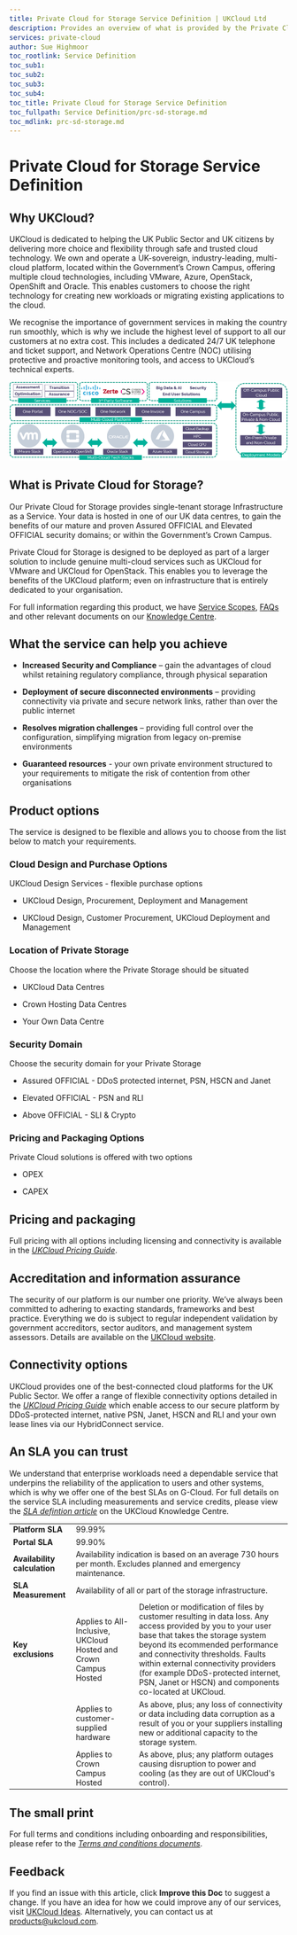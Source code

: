 ```yaml
---
title: Private Cloud for Storage Service Definition | UKCloud Ltd
description: Provides an overview of what is provided by the Private Cloud for Storage service
services: private-cloud
author: Sue Highmoor
toc_rootlink: Service Definition
toc_sub1: 
toc_sub2:
toc_sub3:
toc_sub4:
toc_title: Private Cloud for Storage Service Definition
toc_fullpath: Service Definition/prc-sd-storage.md
toc_mdlink: prc-sd-storage.md
---
```


# Private Cloud for Storage Service Definition

## Why UKCloud?

UKCloud is dedicated to helping the UK Public Sector and UK citizens by delivering more choice and flexibility through safe and trusted cloud technology. We own and operate a UK-sovereign, industry-leading, multi-cloud platform, located within the Government’s Crown Campus, offering multiple cloud technologies, including VMware, Azure, OpenStack, OpenShift and Oracle. This enables customers to choose the right technology for creating new workloads or migrating existing applications to the cloud.

We recognise the importance of government services in making the country run smoothly, which is why we include the highest level of support to all our customers at no extra cost. This includes a dedicated 24/7 UK telephone and ticket support, and Network Operations Centre (NOC) utilising protective and proactive monitoring tools, and access to UKCloud’s technical experts.

![UKCloud services](images/ukc-services.png)

## What is Private Cloud for Storage?

Our Private Cloud for Storage provides single-tenant storage Infrastructure as a Service. Your data is hosted in one of our UK data centres, to gain the benefits of our mature and proven Assured OFFICIAL and Elevated OFFICIAL security domains; or within the Government’s Crown Campus.

Private Cloud for Storage is designed to be deployed as part of a larger solution to include genuine multi-cloud services such as UKCloud for VMware and UKCloud for OpenStack. This enables you to leverage the benefits of the UKCloud platform; even on infrastructure that is entirely dedicated to your organisation.

For full information regarding this product, we have [Service Scopes](prc-sco-storage.md), [FAQs](prc-faq-storage.md) and other relevant documents on our [Knowledge Centre](https://docs.ukcloud.com).

## What the service can help you achieve

- **Increased Security and Compliance** – gain the advantages of cloud whilst retaining regulatory compliance, through physical separation

- **Deployment of secure disconnected environments** – providing connectivity via private and secure network links, rather than over the public internet

- **Resolves migration challenges** – providing full control over the configuration, simplifying migration from legacy on-premise environments

- **Guaranteed resources** - your own private environment structured to your requirements to mitigate the risk of contention from other organisations

## Product options

The service is designed to be flexible and allows you to choose from the list below to match your requirements.

### Cloud Design and Purchase Options

UKCloud Design Services - flexible purchase options

- UKCloud Design, Procurement, Deployment and Management

- UKCloud Design, Customer Procurement, UKCloud Deployment and Management

### Location of Private Storage

Choose the location where the Private Storage should be situated

- UKCloud Data Centres

- Crown Hosting Data Centres

- Your Own Data Centre

### Security Domain

Choose the security domain for your Private Storage

- Assured OFFICIAL - DDoS protected internet, PSN, HSCN and Janet

- Elevated OFFICIAL - PSN and RLI

- Above OFFICIAL - SLI & Crypto

### Pricing and Packaging Options

Private Cloud solutions is offered with two options

- OPEX

- CAPEX

## Pricing and packaging

Full pricing with all options including licensing and connectivity is available in the [*UKCloud Pricing Guide*](../other/other-ref-pricing-guide.md).

## Accreditation and information assurance

The security of our platform is our number one priority. We’ve always been committed to adhering to exacting standards, frameworks and best practice. Everything we do is subject to regular independent validation by government accreditors, sector auditors, and management system assessors. Details are available on the [UKCloud website](https://ukcloud.com/governance/).

## Connectivity options

UKCloud provides one of the best-connected cloud platforms for the UK Public Sector. We offer a range of flexible connectivity options detailed in the [*UKCloud Pricing Guide*](../other/other-ref-pricing-guide.md) which enable access to our secure platform by DDoS-protected internet, native PSN, Janet, HSCN and RLI and your own lease lines via our HybridConnect service.

## An SLA you can trust

We understand that enterprise workloads need a dependable service that underpins the reliability of the application to users and other systems, which is why we offer one of the best SLAs on G-Cloud. For full details on the service SLA including measurements and service credits, please view the [*SLA defintion article*](../other/other-ref-sla-definition.md) on the UKCloud Knowledge Centre.

<table>
  <tr>
    <td><b>Platform SLA</b></td>
    <td colspan="2">99.99%</td>
  </tr>
  <tr>
    <td><b>Portal SLA</b></td>
    <td colspan="2">99.90%</td>
  </tr>
  <tr>
    <td><b>Availability calculation</b></td>
    <td colspan="2">Availability indication is based on an average 730 hours per month. Excludes planned and emergency maintenance.</td>
  </tr>
  <tr>
    <td><b>SLA Measurement</b></td>
    <td colspan="2">Availability of all or part of the storage infrastructure.</td>
  </tr>
  <tr>
    <td><b>Key exclusions</b></td>
    <td>Applies to All-Inclusive, UKCloud Hosted and Crown Campus Hosted</td>
    <td>Deletion or modification of files by customer resulting in data loss. Any access provided by you to your user base that takes the storage system beyond its ecommended performance and connectivity thresholds. Faults within external connectivity providers (for example DDoS-protected internet, PSN, Janet or HSCN) and components co-located at UKCloud.</td>
  </tr>
  <tr>
    <td></td>
    <td>Applies to customer-supplied hardware</td>
    <td>As above, plus; any loss of connectivity or data including data corruption as a result of you or your suppliers installing new or additional capacity to the storage system.</td>
  </tr>
  <tr>
    <td></td>
    <td>Applies to Crown Campus Hosted</td>
    <td>As above, plus; any platform outages causing disruption to power and cooling (as they are out of UKCloud's control).</td>
  </tr>
</table>

## The small print

For full terms and conditions including onboarding and responsibilities, please refer to the [*Terms and conditions documents*](../other/other-ref-terms-and-conditions.md).

## Feedback

If you find an issue with this article, click **Improve this Doc** to suggest a change. If you have an idea for how we could improve any of our services, visit [UKCloud Ideas](https://ideas.ukcloud.com). Alternatively, you can contact us at <products@ukcloud.com>.
